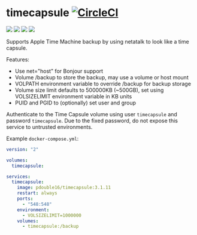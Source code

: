timecapsule [![CircleCI](https://circleci.com/gh/double16/timecapsule.svg?style=svg&circle-token=6060fdc30159f0f2ec2ca16dfbc0861e843e50e9)](https://circleci.com/gh/double16/timecapsule)
===========

[![](https://images.microbadger.com/badges/image/pdouble16/timecapsule.svg)](http://microbadger.com/images/pdouble16/timecapsule "Get your own image badge on microbadger.com") [![](https://images.microbadger.com/badges/version/pdouble16/timecapsule.svg)](http://microbadger.com/images/pdouble16/timecapsule "Get your own version badge on microbadger.com") [![](https://images.microbadger.com/badges/commit/pdouble16/timecapsule.svg)](http://microbadger.com/images/pdouble16/timecapsule "Get your own version badge on microbadger.com") [![](https://images.microbadger.com/badges/license/pdouble16/timecapsule.svg)](http://microbadger.com/images/pdouble16/timecapsule "Get your own version badge on microbadger.com")

Supports Apple Time Machine backup by using netatalk to look like a time capsule.

Features:
- Use net="host" for Bonjour support
- Volume /backup to store the backup, may use a volume or host mount
- VOLPATH environment variable to override /backup for backup storage
- Volume size limit defaults to 500000KB (~500GB), set using VOLSIZELIMIT environment variable in KB units
- PUID and PGID to (optionally) set user and group

Authenticate to the Time Capsule volume using user `timecapsule` and password `timecapsule`. Due to the fixed password, do not expose this service to untrusted environments.

Example `docker-compose.yml`:
```yaml
version: "2"

volumes:
  timecapsule:

services:
  timecapsule:
    image: pdouble16/timecapsule:3.1.11
    restart: always
    ports:
      - "548:548"
    environment:
      - VOLSIZELIMIT=1000000
    volumes:
      - timecapsule:/backup
```

